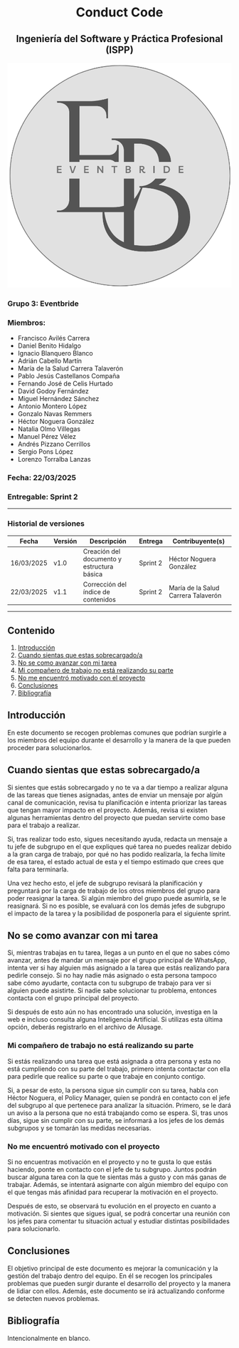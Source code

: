 # <center>Conduct Code</center>
## <center>Ingeniería del Software y Práctica Profesional (ISPP)</center>
<center><img src="..\img\Eventbride.png"></center>

### Grupo 3: Eventbride

### Miembros:
- Francisco Avilés Carrera
- Daniel Benito Hidalgo
- Ignacio Blanquero Blanco
- Adrián Cabello Martín
- María de la Salud Carrera Talaverón
- Pablo Jesús Castellanos Compaña
- Fernando José de Celis Hurtado
- David Godoy Fernández
- Miguel Hernández Sánchez
- Antonio Montero López
- Gonzalo Navas Remmers
- Héctor Noguera González
- Natalia Olmo Villegas
- Manuel Pérez Vélez
- Andrés Pizzano Cerrillos
- Sergio Pons López
- Lorenzo Torralba Lanzas

### Fecha: 22/03/2025

### Entregable: Sprint 2

---

### Historial de versiones

| Fecha      | Versión | Descripción                                | Entrega  | Contribuyente(s)                    |
|------------|---------|--------------------------------------------|----------|-------------------------------------|
| 16/03/2025 | v1.0    | Creación del documento y estructura básica | Sprint 2 | Héctor Noguera González             |
| 22/03/2025 | v1.1    | Corrección del índice de contenidos        | Sprint 2 | María de la Salud Carrera Talaverón |

---

## Contenido
1. [Introducción](#intro)
2. [Cuando sientas que estas sobrecargado/a](#id1)
3. [No se como avanzar con mi tarea](#id2)
4. [Mi compañero de trabajo no está realizando su parte](#id3)
5. [No me encuentró motivado con el proyecto](#id4)
6. [Conclusiones](#concl)
7. [Bibliografía](#bib)


<div id='intro'></div>

## Introducción

En este documento se recogen problemas comunes que podrían surgirle a los miembros del equipo durante el desarrollo y la manera de la que pueden proceder para solucionarlos.

<div id='id1'></div>

## Cuando sientas que estas sobrecargado/a

Si sientes que estás sobrecargado y no te va a dar tiempo a realizar alguna de las tareas que tienes asignadas, antes de enviar un mensaje por algún canal de comunicación, revisa tu planificación e intenta priorizar las tareas que tengan mayor impacto en el proyecto. Además, revisa si existen algunas herramientas dentro del proyecto que puedan servirte como base para el trabajo a realizar.

Si, tras realizar todo esto, sigues necesitando ayuda, redacta un mensaje a tu jefe de subgrupo en el que expliques qué tarea no puedes realizar debido a la gran carga de trabajo, por qué no has podido realizarla, la fecha límite de esa tarea, el estado actual de esta y el tiempo estimado que crees que falta para terminarla.

Una vez hecho esto, el jefe de subgrupo revisará la planificación y preguntará por la carga de trabajo de los otros miembros del grupo para poder reasignar la tarea. Si algún miembro del grupo puede asumirla, se le reasignará. Si no es posible, se evaluará con los demás jefes de subgrupo el impacto de la tarea y la posibilidad de posponerla para el siguiente sprint.

<div id='id2'></div>

## No se como avanzar con mi tarea

Si, mientras trabajas en tu tarea, llegas a un punto en el que no sabes cómo avanzar, antes de mandar un mensaje por el grupo principal de WhatsApp, intenta ver si hay alguien más asignado a la tarea que estás realizando para pedirle consejo. Si no hay nadie más asignado o esta persona tampoco sabe cómo ayudarte, contacta con tu subgrupo de trabajo para ver si alguien puede asistirte. Si nadie sabe solucionar tu problema, entonces contacta con el grupo principal del proyecto.

Si después de esto aún no has encontrado una solución, investiga en la web e incluso consulta alguna Inteligencia Artificial. Si utilizas esta última opción, deberás registrarlo en el archivo de AIusage.

<div id='id3'></div>

### Mi compañero de trabajo no está realizando su parte

Si estás realizando una tarea que está asignada a otra persona y esta no está cumpliendo con su parte del trabajo, primero intenta contactar con ella para pedirle que realice su parte o que trabaje en conjunto contigo.

Si, a pesar de esto, la persona sigue sin cumplir con su tarea, habla con Héctor Noguera, el Policy Manager, quien se pondrá en contacto con el jefe del subgrupo al que pertenece para analizar la situación. Primero, se le dará un aviso a la persona que no está trabajando como se espera. Si, tras unos días, sigue sin cumplir con su parte, se informará a los jefes de los demás subgrupos y se tomarán las medidas necesarias.

<div id='id4'></div>

### No me encuentró motivado con el proyecto

Si no encuentras motivación en el proyecto y no te gusta lo que estás haciendo, ponte en contacto con el jefe de tu subgrupo. Juntos podrán buscar alguna tarea con la que te sientas más a gusto y con más ganas de trabajar. Además, se intentará asignarte con algún miembro del equipo con el que tengas más afinidad para recuperar la motivación en el proyecto.

Después de esto, se observará tu evolución en el proyecto en cuanto a motivación. Si sientes que sigues igual, se podrá concertar una reunión con los jefes para comentar tu situación actual y estudiar distintas posibilidades para solucionarlo.

<div id='concl'></div>

## Conclusiones

El objetivo principal de este documento es mejorar la comunicación y la gestión del trabajo dentro del equipo. En él se recogen los principales problemas que pueden surgir durante el desarrollo del proyecto y la manera de lidiar con ellos. Además, este documento se irá actualizando conforme se detecten nuevos problemas.

<div id='bib'></div>

## Bibliografía

Intencionalmente en blanco.